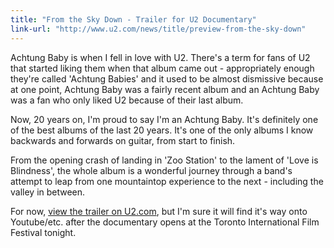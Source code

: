 ```yaml
---
title: "From the Sky Down - Trailer for U2 Documentary"
link-url: "http://www.u2.com/news/title/preview-from-the-sky-down"
---
```

<p>Achtung Baby is when I fell in love with U2. There's a term for fans of U2 that started liking them when that album came out - appropriately enough they're called 'Achtung Babies' and it used to be almost dismissive because at one point, Achtung Baby was a fairly recent album and an Achtung Baby was a fan who only liked U2 because of their last album.</p>
<p>Now, 20 years on, I'm proud to say I'm an Achtung Baby. It's definitely one of the best albums of the last 20 years. It's one of the only albums I know backwards and forwards on guitar, from start to finish.</p>
<p>From the opening crash of landing in 'Zoo Station' to the lament of 'Love is Blindness', the whole album is a wonderful journey through a band's attempt to leap from one mountaintop experience to the next - including the valley in between.</p>
<p>For now, <a href="http://www.u2.com/news/title/preview-from-the-sky-down">view the trailer on U2.com</a>, but I'm sure it will find it's way onto Youtube/etc. after the documentary opens at the Toronto International Film Festival tonight.</p>
